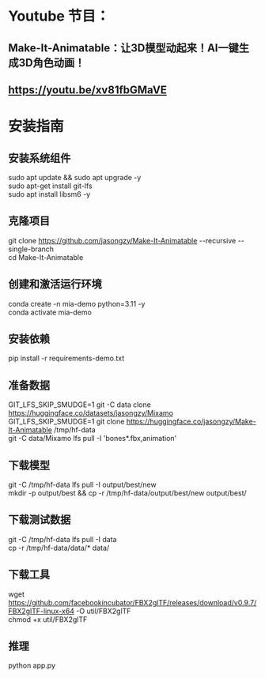 # Youtube 节目：
## Make-It-Animatable：让3D模型动起来！AI一键生成3D角色动画！
## https://youtu.be/xv81fbGMaVE

# 安装指南

## 安装系统组件
sudo apt update && sudo apt upgrade -y  
sudo apt-get install git-lfs  
sudo apt install libsm6 -y  

## 克隆项目
git clone https://github.com/jasongzy/Make-It-Animatable --recursive --single-branch  
cd Make-It-Animatable  

## 创建和激活运行环境
conda create -n mia-demo python=3.11 -y  
conda activate mia-demo  

## 安装依赖
pip install -r requirements-demo.txt  

## 准备数据
GIT_LFS_SKIP_SMUDGE=1 git -C data clone https://huggingface.co/datasets/jasongzy/Mixamo  
GIT_LFS_SKIP_SMUDGE=1 git clone https://huggingface.co/jasongzy/Make-It-Animatable /tmp/hf-data  
git -C data/Mixamo lfs pull -I 'bones*.fbx,animation'  

## 下载模型
git -C /tmp/hf-data lfs pull -I output/best/new  
mkdir -p output/best && cp -r /tmp/hf-data/output/best/new output/best/  

## 下载测试数据
git -C /tmp/hf-data lfs pull -I data  
cp -r /tmp/hf-data/data/* data/  

## 下载工具
wget https://github.com/facebookincubator/FBX2glTF/releases/download/v0.9.7/FBX2glTF-linux-x64 -O util/FBX2glTF  
chmod +x util/FBX2glTF  

## 推理
python app.py  


 
















